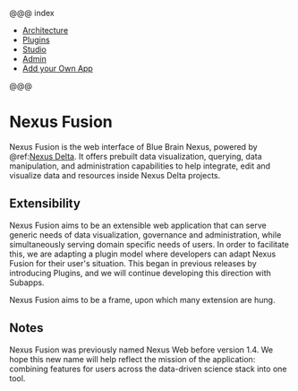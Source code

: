 @@@ index

- [Architecture](architecture.md)
- [Plugins](plugins.md)
- [Studio](studio.md)
- [Admin](admin.md)
- [Add your Own App](add-your-own-app.md)

@@@

# Nexus Fusion

Nexus Fusion is the web interface of Blue Brain Nexus, powered by @ref:[Nexus Delta](../delta/index.md). It offers prebuilt data visualization, querying, data manipulation, and administration capabilities to help integrate, edit and visualize data and resources inside Nexus Delta projects.

## Extensibility

Nexus Fusion aims to be an extensible web application that can serve generic needs of data visualization, governance and administration, while simultaneously serving domain specific needs of users. In order to facilitate this, we are adapting a plugin model where developers can adapt Nexus Fusion for their user's situation. This began in previous releases by introducing Plugins, and we will continue developing this direction with Subapps.

Nexus Fusion aims to be a frame, upon which many extension are hung.

## Notes

Nexus Fusion was previously named Nexus Web before version 1.4. We hope this new name will help reflect the mission of the application: combining features for users across the data-driven science stack into one tool.
